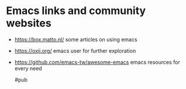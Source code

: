 # Emacs links and community websites

* <https://box.matto.nl/>
some articles on using emacs
- <https://oxij.org/>
emacs user for further exploration
- <https://github.com/emacs-tw/awesome-emacs>
emacs resources for every need


    #pub
